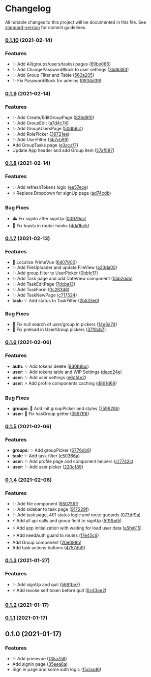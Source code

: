 # Changelog

All notable changes to this project will be documented in this file. See [standard-version](https://github.com/conventional-changelog/standard-version) for commit guidelines.

### [0.1.10](https://github.com/Kolobok12309/My-auth_front/compare/v0.1.9...v0.1.10) (2021-02-14)


### Features

* :sparkles: Add All(groups/users/tasks) pages ([69be086](https://github.com/Kolobok12309/My-auth_front/commit/69be08673ceee7d4538c6587eaf0122665b79fed))
* :sparkles: Add ChangePasswordBlock to user settings ([74d6383](https://github.com/Kolobok12309/My-auth_front/commit/74d63837c8fdce196a3ce85bdee5cb4f9272cdcd))
* :sparkles: Add Group Filter and Table ([563a205](https://github.com/Kolobok12309/My-auth_front/commit/563a2058636684bd09b6b131186fce9045003319))
* :sparkles: Fix PasswordBlock for admins ([0934d39](https://github.com/Kolobok12309/My-auth_front/commit/0934d395b40af55c985a7954e5edcf271370fe40))

### [0.1.9](https://github.com/Kolobok12309/My-auth_front/compare/v0.1.8...v0.1.9) (2021-02-14)


### Features

* :sparkles: Add Create/EditGroupPage ([826d9f0](https://github.com/Kolobok12309/My-auth_front/commit/826d9f0661608fd39577b7b4b7e6e25e047daad6))
* :sparkles: Add GroupEdit ([a7d4c74](https://github.com/Kolobok12309/My-auth_front/commit/a7d4c74dd409df53427ddeac778e946f8210473d))
* :sparkles: Add GroupUsersPage ([50db9c1](https://github.com/Kolobok12309/My-auth_front/commit/50db9c1443094f835c52ec8696d3081312f73069))
* :sparkles: Add RolePicker ([39721ee](https://github.com/Kolobok12309/My-auth_front/commit/39721ee04117b6f0733658edc8ba3eac3d9dc999))
* :sparkles: Add UserFilter ([5b7cb99](https://github.com/Kolobok12309/My-auth_front/commit/5b7cb993aae2e6e0032cd3b61fee9184f4293e49))
* Add GroupTasks page ([e3acaf7](https://github.com/Kolobok12309/My-auth_front/commit/e3acaf71ccaaa23812101b29691ff59098b1ddd5))
* Update App header and add Group item ([57af587](https://github.com/Kolobok12309/My-auth_front/commit/57af58728bde09950021cbfccd1af9dd07a3a116))

### [0.1.8](https://github.com/Kolobok12309/My-auth_front/compare/v0.1.7...v0.1.8) (2021-02-14)


### Features

* :sparkles: Add refreshTokens logic ([ee57ece](https://github.com/Kolobok12309/My-auth_front/commit/ee57ece6c91fae8d3924ab542655596361e2ba52))
* :zap: Replace Dropdown for signUp page ([ad74cdb](https://github.com/Kolobok12309/My-auth_front/commit/ad74cdbfb7fb74980eac367d7985e62427a5484c))


### Bug Fixes

* :ambulance: Fix signIn after signUp ([00979dc](https://github.com/Kolobok12309/My-auth_front/commit/00979dc29480db99561009a9a206b797922b116f))
* :bug: Fix toasts in router hooks ([4da1be5](https://github.com/Kolobok12309/My-auth_front/commit/4da1be53ef6988acd35f3e1b3588e409e6809f92))

### [0.1.7](https://github.com/Kolobok12309/My-auth_front/compare/v0.1.6...v0.1.7) (2021-02-13)


### Features

* :lipstick: Localize PrimeVue ([6d07900](https://github.com/Kolobok12309/My-auth_front/commit/6d07900baeefc934ebc01530f412b151e5717eb0))
* :sparkles: Add FileUploader and update FileView ([a23da05](https://github.com/Kolobok12309/My-auth_front/commit/a23da05d8b78941e932dd9693a06c1a49d352843))
* :sparkles: Add group filter to UserPicker ([0bbfc17](https://github.com/Kolobok12309/My-auth_front/commit/0bbfc17e777abf2f23e040bf049661186ac4b423))
* :sparkles: Add Task page and add DateView component ([05b2ddb](https://github.com/Kolobok12309/My-auth_front/commit/05b2ddb3c4731a1e66adcaa073db7fc178310b85))
* :sparkles: Add TaskEditPage ([7dcba13](https://github.com/Kolobok12309/My-auth_front/commit/7dcba139dd06207ae603bb390b2a8c8b8e262b63))
* :sparkles: Add TaskForm ([0c26346](https://github.com/Kolobok12309/My-auth_front/commit/0c26346dbe72a0146c51a1e727581adced32f4f2))
* :sparkles: Add TaskNewPage ([c717524](https://github.com/Kolobok12309/My-auth_front/commit/c7175249e97412be127b42ac7cc6ec22bf2534b4))
* **task:** :sparkles: Add status to TaskFilter ([2b533e0](https://github.com/Kolobok12309/My-auth_front/commit/2b533e0264ae404bc9632c821a7d1f3b6d94611a))


### Bug Fixes

* :bug: Fix null search of user/group in pickers ([14e6a74](https://github.com/Kolobok12309/My-auth_front/commit/14e6a7468bb8df845749efd626fce111a26e5125))
* :bug: Fix preload in User/Group pickers ([37f9cb7](https://github.com/Kolobok12309/My-auth_front/commit/37f9cb7f51b2d7e2c48a76319b243c590d886b99))

### [0.1.6](https://github.com/Kolobok12309/My-auth_front/compare/v0.1.5...v0.1.6) (2021-02-06)


### Features

* **auth:** :sparkles: Add tokens delete ([930b8bc](https://github.com/Kolobok12309/My-auth_front/commit/930b8bc8ce43211e0cc3e56262bdbf0346351fc7))
* **user:** :sparkles: Add tokens table and WIP Settings ([deed24e](https://github.com/Kolobok12309/My-auth_front/commit/deed24e70707e8efd2199a4a6484915db99d1c1f))
* **user:** :sparkles: Add user settings ([e6df4e2](https://github.com/Kolobok12309/My-auth_front/commit/e6df4e2c59306e544dfcd3b49b77eaed9aa73f14))
* **user:** :zap: Add profile components caching ([d891d69](https://github.com/Kolobok12309/My-auth_front/commit/d891d69e7d95d51211e4d409ee07e706f7fcc6e4))


### Bug Fixes

* **groups:** :bug: Add init groupPicker and styles ([759628b](https://github.com/Kolobok12309/My-auth_front/commit/759628babf8d427fd4fb48d27197644e3ab8e604))
* **user:** :bug: Fix hasGroup getter ([3597ff6](https://github.com/Kolobok12309/My-auth_front/commit/3597ff64d443fda5cab7d25527e4a1f74baffe61))

### [0.1.5](https://github.com/Kolobok12309/My-auth_front/compare/v0.1.4...v0.1.5) (2021-02-06)


### Features

* **groups:** :sparkles: Add groupPicker ([6776db8](https://github.com/Kolobok12309/My-auth_front/commit/6776db8ca1c21cfc658890f7e9d5c29fd39dd33b))
* **task:** :sparkles: Add task filter ([e50366a](https://github.com/Kolobok12309/My-auth_front/commit/e50366aa18a6cd54e587a5fcb4e92519d899b052))
* **user:** :sparkles: Add profile page and component helpers ([c17742c](https://github.com/Kolobok12309/My-auth_front/commit/c17742ce54f075381690d8b9dec302c37f430be3))
* **user:** :sparkles: Add user picker ([220cf89](https://github.com/Kolobok12309/My-auth_front/commit/220cf8956f77f55a5fbd3ec6fd99fa6fe113aaf1))

### [0.1.4](https://github.com/Kolobok12309/My-auth_front/compare/v0.1.3...v0.1.4) (2021-02-06)


### Features

* :sparkles: Add file component ([950759f](https://github.com/Kolobok12309/My-auth_front/commit/950759fb92d2f703923e474d8c5bc5ebfa6ee1a8))
* :sparkles: Add sidebar to task page ([917229f](https://github.com/Kolobok12309/My-auth_front/commit/917229fb3aaa09dbab341b02a3fa6606f8930c18))
* :sparkles: Add task page, 401 status logic and route gueards ([073df9a](https://github.com/Kolobok12309/My-auth_front/commit/073df9acc5be0c8690e3ee3ea21e93f24a4f660a))
* :zap: Add all api calls and group field to signUp ([5f9fbd5](https://github.com/Kolobok12309/My-auth_front/commit/5f9fbd51f3a416c25587c9550f2039612a0b967b))
* :zap: Add app initialization with waiting for load user data ([a5fe615](https://github.com/Kolobok12309/My-auth_front/commit/a5fe6155ec9f6861a68731da6911e1aebeacae27))
* :zap: Add needAuth guard to routes ([f7e45c6](https://github.com/Kolobok12309/My-auth_front/commit/f7e45c63ceed68014747f26f6fa3ac0d7be21643))
* Add Group component ([20e098b](https://github.com/Kolobok12309/My-auth_front/commit/20e098b35ecc1168055889b111b6b04cd80716d8))
* Add task actions buttons ([4757db9](https://github.com/Kolobok12309/My-auth_front/commit/4757db9c16a2e8b09d7629494022668b70881d49))

### [0.1.3](https://github.com/Kolobok12309/My-auth_front/compare/v0.1.2...v0.1.3) (2021-01-27)


### Features

* :sparkles: Add signUp and quit ([566fbe7](https://github.com/Kolobok12309/My-auth_front/commit/566fbe782643ac1bf8066e2e6379045ed10236da))
* :zap: Add revoke self token before quit ([0c43ae2](https://github.com/Kolobok12309/My-auth_front/commit/0c43ae20b3d9807eefa5629103e00fc3d3b7cdb1))

### [0.1.2](https://github.com/Kolobok12309/My-auth_front/compare/v0.1.1...v0.1.2) (2021-01-17)

### [0.1.1](https://github.com/Kolobok12309/My-auth_front/compare/v0.1.0...v0.1.1) (2021-01-17)

## 0.1.0 (2021-01-17)


### Features

* :sparkles: Add primevue ([135a758](https://github.com/Kolobok12309/My-auth_front/commit/135a758c3d61cfdbe768f979fc8473008db7a34a))
* Add signIn page ([35eea8a](https://github.com/Kolobok12309/My-auth_front/commit/35eea8a57fd0401b2839c8e2611167ea310f29c4))
* Sign in page and some auth logic ([f5cbad6](https://github.com/Kolobok12309/My-auth_front/commit/f5cbad6cade321b66897d9030f31554559196e5d))
